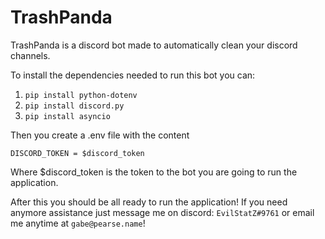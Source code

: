 # TrashPanda
TrashPanda is a discord bot made to automatically clean your discord channels.

To install the dependencies needed to run this bot you can:

1. `pip install python-dotenv`
2. `pip install discord.py`
3. `pip install asyncio`

Then you create a .env file with the content

```
DISCORD_TOKEN = $discord_token
```

Where $discord_token is the token to the bot you are going to run the application.

After this you should be all ready to run the application! If you need anymore assistance just message me on discord: `EvilStatZ#9761` or email me anytime at `gabe@pearse.name`!
